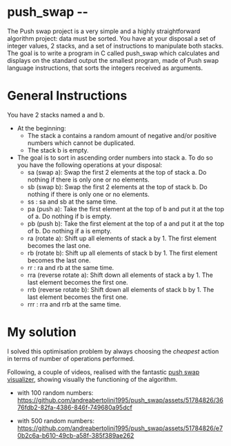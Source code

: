 # push_swap --

The Push swap project is a very simple and a highly straightforward algorithm project: data must be sorted.
You have at your disposal a set of integer values, 2 stacks, and a set of instructions
to manipulate both stacks.
The goal is to write a program in C called push_swap which calculates and displays on the standard output the smallest program, made of Push swap language instructions,
that sorts the integers received as arguments.

# General Instructions
You have 2 stacks named a and b.
* At the beginning:
    * The stack a contains a random amount of negative and/or positive numbers which cannot be duplicated.
    * The stack b is empty.
* The goal is to sort in ascending order numbers into stack a. To do so you have the following operations at your disposal:
    * sa (swap a): Swap the first 2 elements at the top of stack a. Do nothing if there is only one or no elements.
    * sb (swap b): Swap the first 2 elements at the top of stack b. Do nothing if there is only one or no elements.
    * ss : sa and sb at the same time.
    * pa (push a): Take the first element at the top of b and put it at the top of a. Do nothing if b is empty.
    * pb (push b): Take the first element at the top of a and put it at the top of b. Do nothing if a is empty.
    * ra (rotate a): Shift up all elements of stack a by 1. The first element becomes the last one.
    * rb (rotate b): Shift up all elements of stack b by 1. The first element becomes the last one.
    * rr : ra and rb at the same time.
    * rra (reverse rotate a): Shift down all elements of stack a by 1. The last element becomes the first one.
    * rrb (reverse rotate b): Shift down all elements of stack b by 1. The last element becomes the first one.
    * rrr : rra and rrb at the same time.

# My solution

I solved this optimisation problem by always choosing the *cheapest* action in terms of number of operations performed.

Following, a couple of videos, realised with the fantastic [push swap visualizer](https://github.com/o-reo/push_swap_visualizer), showing visually the functioning of the algorithm.

* with 100 random numbers:
https://github.com/andreabertolini1995/push_swap/assets/51784826/3676fdb2-82fa-4386-846f-749680a95dcf

* with 500 random numbers:
https://github.com/andreabertolini1995/push_swap/assets/51784826/e70b2c6a-b610-49cb-a58f-385f389ae262

